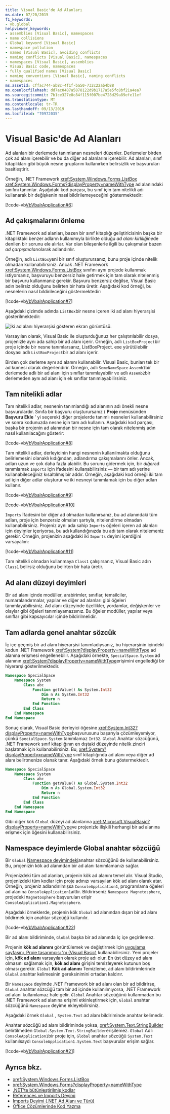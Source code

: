 ```yaml
---
title: Visual Basic'de Ad Alanları
ms.date: 07/20/2015
f1_keywords:
- vb.global
helpviewer_keywords:
- assemblies [Visual Basic], namespaces
- name collisions
- Global keyword [Visual Basic]
- namespace pollution
- names [Visual Basic], avoiding conflicts
- naming conflicts [Visual Basic], namespaces
- namespaces [Visual Basic], assemblies
- Visual Basic code, namespaces
- fully qualified names [Visual Basic]
- naming conventions [Visual Basic], naming conflicts
- namespaces
ms.assetid: cffac744-ab8c-4f1f-ba50-732c22ab4b88
ms.openlocfilehash: dd7ac0487a5878122d9b1717a5e5fc8bf21a4ea7
ms.sourcegitcommit: 7b1ce327e8c84f115f007be4728d29a89efe11ef
ms.translationtype: MT
ms.contentlocale: tr-TR
ms.lasthandoff: 09/13/2019
ms.locfileid: "70972035"
---
```

# <a name="namespaces-in-visual-basic"></a>Visual Basic'de Ad Alanları
Ad alanları bir derlemede tanımlanan nesneleri düzenler. Derlemeler birden çok ad alanı içerebilir ve bu da diğer ad alanlarını içerebilir. Ad alanları, sınıf kitaplıkları gibi büyük nesne gruplarını kullanırken belirsizlik ve başvuruları basitleştirir.  
  
 Örneğin, .NET Framework <xref:System.Windows.Forms.ListBox> <xref:System.Windows.Forms?displayProperty=nameWithType> ad alanındaki sınıfını tanımlar. Aşağıdaki kod parçası, bu sınıf için tam nitelikli adı kullanarak bir değişkenin nasıl bildirilemeyeceğini göstermektedir:  
  
 [!code-vb[VbVbalrApplication#6](~/samples/snippets/visualbasic/VS_Snippets_VBCSharp/VbVbalrApplication/VB/Class1.vb#6)]  
  
## <a name="avoiding-name-collisions"></a>Ad çakışmalarını önleme  
 .NET Framework ad alanları, bazen bir sınıf kitaplığı geliştiricisinin başka bir kitaplıktaki benzer adların kullanımıyla birlikte olduğu *ad alanı kirliliğine*de denilen bir sorunu ele alırlar. Var olan bileşenlerle ilgili bu çakışmalar bazen *ad çarpışmaları*olarak adlandırılır.  
  
 Örneğin, adlı `ListBox`yeni bir sınıf oluşturursanız, bunu proje içinde nitelik olmadan kullanabilirsiniz. Ancak .NET Framework <xref:System.Windows.Forms.ListBox> sınıfını aynı projede kullanmak istiyorsanız, başvuruyu benzersiz hale getirmek için tam olarak nitelenmiş bir başvuru kullanmanız gerekir. Başvuru benzersiz değilse, Visual Basic adın belirsiz olduğunu belirten bir hata üretir. Aşağıdaki kod örneği, bu nesnelerin nasıl bildirileceğini göstermektedir:  
  
 [!code-vb[VbVbalrApplication#7](~/samples/snippets/visualbasic/VS_Snippets_VBCSharp/VbVbalrApplication/VB/Class1.vb#7)]  
  
 Aşağıdaki çizimde adında `ListBox`bir nesne içeren iki ad alanı hiyerarşisi gösterilmektedir:  
  
 ![İki ad alanı hiyerarşisi gösteren ekran görüntüsü.](./media/namespaces/visual-basic-namespace-hierarchy.gif)  
  
 Varsayılan olarak, Visual Basic ile oluşturduğunuz her çalıştırılabilir dosya, projenizle aynı ada sahip bir ad alanı içerir. Örneğin, adlı `ListBoxProject`bir proje içinde bir nesne tanımlarsanız, ListBoxProject. exe yürütülebilir dosyası adlı `ListBoxProject`bir ad alanı içerir.  
  
 Birden çok derleme aynı ad alanını kullanabilir. Visual Basic, bunları tek bir ad kümesi olarak değerlendirir. Örneğin, adlı `SomeNameSpace` `Assemb1`bir derlemede adlı bir ad alanı için sınıflar tanımlayabilir ve adlı `Assemb2`bir derlemeden aynı ad alanı için ek sınıflar tanımlayabilirsiniz.  
  
## <a name="fully-qualified-names"></a>Tam nitelikli adlar  
 Tam nitelikli adlar, nesnenin tanımlandığı ad alanının adı önekli nesne başvurulardır. Sınıfa bir başvuru oluşturursanız ( **Proje** menüsünden **Başvuru Ekle** ' yi seçerek) diğer projelerde tanımlı nesneleri kullanabilirsiniz ve sonra kodunuzda nesne için tam adı kullanın. Aşağıdaki kod parçası, başka bir projenin ad alanından bir nesne için tam olarak nitelenmiş adın nasıl kullanılacağını gösterir:  
  
 [!code-vb[VbVbalrApplication#8](~/samples/snippets/visualbasic/VS_Snippets_VBCSharp/VbVbalrApplication/VB/Class1.vb#8)]  
  
 Tam nitelikli adlar, derleyicinin hangi nesnenin kullanılmakta olduğunu belirlemesini olanaklı kıdığından, adlandırma çakışmalarını önler. Ancak, adları uzun ve çok daha fazla alabilir. Bu sorunu gidermek için, bir *diğer*ad tanımlamak `Imports` için ifadesini kullanabilirsiniz — bir tam adı yerine kullanabileceğiniz kısaltılmış bir addır. Örneğin, aşağıdaki kod örneği iki tam ad için diğer adlar oluşturur ve iki nesneyi tanımlamak için bu diğer adları kullanır.  
  
 [!code-vb[VbVbalrApplication#9](~/samples/snippets/visualbasic/VS_Snippets_VBCSharp/VbVbalrApplication/VB/Class1.vb#9)]  
  
 [!code-vb[VbVbalrApplication#10](~/samples/snippets/visualbasic/VS_Snippets_VBCSharp/VbVbalrApplication/VB/Class1.vb#10)]  
  
 `Imports` İfadesini bir diğer ad olmadan kullanırsanız, bu ad alanındaki tüm adları, proje için benzersiz olmaları şartıyla, nitelendirme olmadan kullanabilirsiniz. Projeniz aynı ada sahip `Imports` öğeleri içeren ad alanları için deyimler içeriyorsa, bu adı kullandığınızda bu adı tam olarak nitelemeniz gerekir. Örneğin, projenizin aşağıdaki iki `Imports` deyimi içerdiğini varsayalım:  
  
 [!code-vb[VbVbalrApplication#11](~/samples/snippets/visualbasic/VS_Snippets_VBCSharp/VbVbalrApplication/VB/Class1.vb#11)]  
  
 Tam nitelikli olmadan kullanmaya `Class1` çalışırsanız, Visual Basic adın `Class1` belirsiz olduğunu belirten bir hata üretir.  
  
## <a name="namespace-level-statements"></a>Ad alanı düzeyi deyimleri  
 Bir ad alanı içinde modüller, arabirimler, sınıflar, temsilciler, numaralandırmalar, yapılar ve diğer ad alanları gibi öğeleri tanımlayabilirsiniz. Ad alanı düzeyinde özellikler, yordamlar, değişkenler ve olaylar gibi öğeleri tanımlayamazsınız. Bu öğeler modüller, yapılar veya sınıflar gibi kapsayıcılar içinde bildirilmelidir.  
  
## <a name="global-keyword-in-fully-qualified-names"></a>Tam adlarda genel anahtar sözcük  
 İç içe geçmiş bir ad alanı hiyerarşisi tanımladıysanız, bu hiyerarşinin içindeki kodun .NET Framework <xref:System?displayProperty=nameWithType> ad alanına erişmesi engellenebilir. Aşağıdaki örnekte, `SpecialSpace.System` ad alanının <xref:System?displayProperty=nameWithType>erişimini engellediği bir hiyerarşi gösterilmektedir.  
  
```vb  
Namespace SpecialSpace  
    Namespace System  
        Class abc  
            Function getValue() As System.Int32  
                Dim n As System.Int32  
                Return n  
            End Function  
        End Class  
    End Namespace  
End Namespace  
```  
  
 Sonuç olarak, Visual Basic derleyici öğesine <xref:System.Int32?displayProperty=nameWithType>başvurusunu başarıyla çözümleyemiyor, çünkü `SpecialSpace.System` tanımlamaz `Int32`. `Global` Anahtar sözcüğünü, .NET Framework sınıf kitaplığının en dıştaki düzeyinde nitelik zinciri başlatmak için kullanabilirsiniz. Bu, <xref:System?displayProperty=nameWithType> sınıf kitaplığında ad alanı veya diğer ad alanı belirtmenize olanak tanır. Aşağıdaki örnek bunu göstermektedir.  
  
```vb  
Namespace SpecialSpace  
    Namespace System  
        Class abc  
            Function getValue() As Global.System.Int32  
                Dim n As Global.System.Int32  
                Return n  
            End Function  
        End Class  
    End Namespace  
End Namespace  
```  
  
 Gibi diğer kök `Global` düzeyi ad alanlarına <xref:Microsoft.VisualBasic?displayProperty=nameWithType>ve projenizle ilişkili herhangi bir ad alanına erişmek için öğesini kullanabilirsiniz.  
  
## <a name="global-keyword-in-namespace-statements"></a>Namespace deyimlerde Global anahtar sözcüğü  
 Bir `Global` [Namespace deyimindeki](../../../visual-basic/language-reference/statements/namespace-statement.md)anahtar sözcüğünü de kullanabilirsiniz. Bu, projenizin kök ad alanından bir ad alanı tanımlamanızı sağlar.  
  
 Projenizdeki tüm ad alanları, projenin kök ad alanını temel alır.  Visual Studio, projenizdeki tüm kodlar için proje adınızı varsayılan kök ad alanı olarak atar. Örneğin, projeniz adlandırılmışsa `ConsoleApplication1`, programlama öğeleri ad alanına `ConsoleApplication1`aittir. Bildirirseniz `Namespace Magnetosphere`, projedeki `Magnetosphere` başvuruları erişir `ConsoleApplication1.Magnetosphere`.  
  
 Aşağıdaki örneklerde, projenin kök `Global` ad alanından dışarı bir ad alanı bildirmek için anahtar sözcüğü kullanılır.  
  
 [!code-vb[VbVbalrApplication#22](~/samples/snippets/visualbasic/VS_Snippets_VBCSharp/VbVbalrApplication/VB/module1.vb#22)]  
  
 Bir ad alanı bildiriminde, `Global` başka bir ad alanında iç içe geçirilemez.  
  
 Projenin **kök ad alanını** görüntülemek ve değiştirmek Için [uygulama sayfasını, Proje tasarımcısı 'nı (Visual Basic)](/visualstudio/ide/reference/application-page-project-designer-visual-basic) kullanabilirsiniz.  Yeni projeler için, **kök ad alanı** varsayılan olarak proje adı olur. En üst düzey ad alanı olmasını sağlamak için, **kök ad alanı** girişini temizleyerek kutunun boş olması gerekir. `Global` **Kök ad alanını** Temizleme, ad alanı bildirimlerinde `Global` anahtar kelimesinin gereksinimini ortadan kaldırır.  
  
 Bir `Namespace` deyimde .NET Framework bir ad alanı olan bir ad bildirirse, `Global` anahtar sözcüğü tam bir ad içinde kullanılmıyorsa, .NET Framework ad alanı kullanılamaz hale gelir. `Global` Anahtar sözcüğünü kullanmadan bu .NET Framework ad alanına erişimi etkinleştirmek için, `Global` anahtar sözcüğünü `Namespace` deyime ekleyebilirsiniz.  
  
 Aşağıdaki örnek `Global` , `System.Text` ad alanı bildiriminde anahtar kelimedir.  
  
 Anahtar sözcüğü ad alanı bildiriminde yoksa, <xref:System.Text.StringBuilder> belirtilmeden `Global.System.Text.StringBuilder`erişilemez. `Global` Adlı `ConsoleApplication1`bir proje için, `Global` anahtar sözcüğü `System.Text` kullanılsaydı `ConsoleApplication1.System.Text` başvurular erişim sağlar.  
  
 [!code-vb[VbVbalrApplication#21](~/samples/snippets/visualbasic/VS_Snippets_VBCSharp/VbVbalrApplication/VB/module1.vb#21)]  
  
## <a name="see-also"></a>Ayrıca bkz.

- <xref:System.Windows.Forms.ListBox>
- <xref:System.Windows.Forms?displayProperty=nameWithType>
- [.NET’te bütünleştirilmiş kodlar](../../../standard/assembly/index.md)
- [References ve Imports Deyimi](references-and-the-imports-statement.md)
- [Imports Deyimi (.NET Ad Alanı ve Türü)](../../language-reference/statements/imports-statement-net-namespace-and-type.md)
- [Office Çözümlerinde Kod Yazma](/visualstudio/vsto/writing-code-in-office-solutions)
